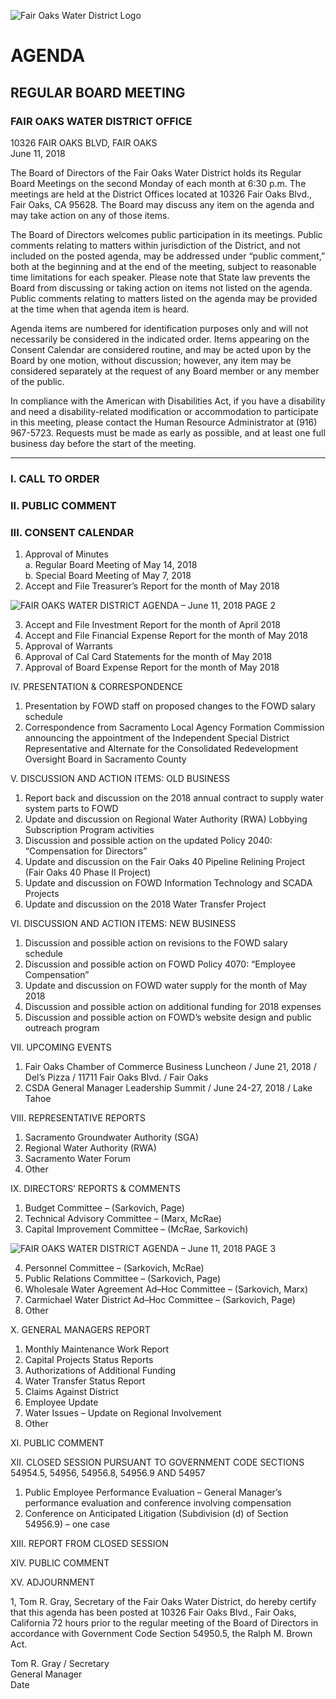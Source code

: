 <!-- Page 1 -->
![Fair Oaks Water District Logo](https://www.fairoakswater.org/wp-content/uploads/2018/06/FOWD-Logo.png)

# AGENDA
## REGULAR BOARD MEETING

### FAIR OAKS WATER DISTRICT OFFICE  
10326 FAIR OAKS BLVD, FAIR OAKS  
June 11, 2018

The Board of Directors of the Fair Oaks Water District holds its Regular Board Meetings on the second Monday of each month at 6:30 p.m. The meetings are held at the District Offices located at 10326 Fair Oaks Blvd., Fair Oaks, CA 95628. The Board may discuss any item on the agenda and may take action on any of those items.

The Board of Directors welcomes public participation in its meetings. Public comments relating to matters within jurisdiction of the District, and not included on the posted agenda, may be addressed under “public comment,” both at the beginning and at the end of the meeting, subject to reasonable time limitations for each speaker. Please note that State law prevents the Board from discussing or taking action on items not listed on the agenda. Public comments relating to matters listed on the agenda may be provided at the time when that agenda item is heard.

Agenda items are numbered for identification purposes only and will not necessarily be considered in the indicated order. Items appearing on the Consent Calendar are considered routine, and may be acted upon by the Board by one motion, without discussion; however, any item may be considered separately at the request of any Board member or any member of the public.

In compliance with the American with Disabilities Act, if you have a disability and need a disability-related modification or accommodation to participate in this meeting, please contact the Human Resource Administrator at (916) 967-5723. Requests must be made as early as possible, and at least one full business day before the start of the meeting.

---

### I. CALL TO ORDER  
### II. PUBLIC COMMENT  
### III. CONSENT CALENDAR  
1. Approval of Minutes  
   a. Regular Board Meeting of May 14, 2018  
   b. Special Board Meeting of May 7, 2018  
2. Accept and File Treasurer’s Report for the month of May 2018  
<!-- Page 2 -->
![FAIR OAKS WATER DISTRICT AGENDA – June 11, 2018 PAGE 2](https://via.placeholder.com/768x993.png?text=FAIR+OAKS+WATER+DISTRICT+AGENDA+%E2%80%93+June+11%2C+2018+PAGE+2)

3. Accept and File Investment Report for the month of April 2018  
4. Accept and File Financial Expense Report for the month of May 2018  
5. Approval of Warrants  
6. Approval of Cal Card Statements for the month of May 2018  
7. Approval of Board Expense Report for the month of May 2018  

IV. PRESENTATION & CORRESPONDENCE  
1. Presentation by FOWD staff on proposed changes to the FOWD salary schedule  
2. Correspondence from Sacramento Local Agency Formation Commission announcing the appointment of the Independent Special District Representative and Alternate for the Consolidated Redevelopment Oversight Board in Sacramento County  

V. DISCUSSION AND ACTION ITEMS: OLD BUSINESS  
1. Report back and discussion on the 2018 annual contract to supply water system parts to FOWD  
2. Update and discussion on Regional Water Authority (RWA) Lobbying Subscription Program activities  
3. Discussion and possible action on the updated Policy 2040: “Compensation for Directors”  
4. Update and discussion on the Fair Oaks 40 Pipeline Relining Project (Fair Oaks 40 Phase II Project)  
5. Update and discussion on FOWD Information Technology and SCADA Projects  
6. Update and discussion on the 2018 Water Transfer Project  

VI. DISCUSSION AND ACTION ITEMS: NEW BUSINESS  
1. Discussion and possible action on revisions to the FOWD salary schedule  
2. Discussion and possible action on FOWD Policy 4070: “Employee Compensation”  
3. Update and discussion on FOWD water supply for the month of May 2018  
4. Discussion and possible action on additional funding for 2018 expenses  
5. Discussion and possible action on FOWD’s website design and public outreach program  

VII. UPCOMING EVENTS  
1. Fair Oaks Chamber of Commerce Business Luncheon / June 21, 2018 / Del’s Pizza / 11711 Fair Oaks Blvd. / Fair Oaks  
2. CSDA General Manager Leadership Summit / June 24-27, 2018 / Lake Tahoe  

VIII. REPRESENTATIVE REPORTS  
1. Sacramento Groundwater Authority (SGA)  
2. Regional Water Authority (RWA)  
3. Sacramento Water Forum  
4. Other  

IX. DIRECTORS’ REPORTS & COMMENTS  
1. Budget Committee – (Sarkovich, Page)  
2. Technical Advisory Committee – (Marx, McRae)  
3. Capital Improvement Committee – (McRae, Sarkovich)  
<!-- Page 3 -->
![FAIR OAKS WATER DISTRICT AGENDA – June 11, 2018 PAGE 3](https://via.placeholder.com/768x993.png?text=FAIR+OAKS+WATER+DISTRICT+AGENDA+%E2%80%93+June+11%2C+2018+PAGE+3)

4. Personnel Committee – (Sarkovich, McRae)  
5. Public Relations Committee – (Sarkovich, Page)  
6. Wholesale Water Agreement Ad–Hoc Committee – (Sarkovich, Marx)  
7. Carmichael Water District Ad–Hoc Committee – (Sarkovich, Page)  
8. Other  

X. GENERAL MANAGERS REPORT  
1. Monthly Maintenance Work Report  
2. Capital Projects Status Reports  
3. Authorizations of Additional Funding  
4. Water Transfer Status Report  
5. Claims Against District  
6. Employee Update  
7. Water Issues – Update on Regional Involvement  
8. Other  

XI. PUBLIC COMMENT  

XII. CLOSED SESSION PURSUANT TO GOVERNMENT CODE SECTIONS 54954.5, 54956, 54956.8, 54956.9 AND 54957  
1. Public Employee Performance Evaluation – General Manager’s performance evaluation and conference involving compensation  
2. Conference on Anticipated Litigation (Subdivision (d) of Section 54956.9) – one case  

XIII. REPORT FROM CLOSED SESSION  

XIV. PUBLIC COMMENT  

XV. ADJOURNMENT  

1, Tom R. Gray, Secretary of the Fair Oaks Water District, do hereby certify that this agenda has been posted at 10326 Fair Oaks Blvd., Fair Oaks, California 72 hours prior to the regular meeting of the Board of Directors in accordance with Government Code Section 54950.5, the Ralph M. Brown Act.  

Tom R. Gray / Secretary  
General Manager  
Date  
